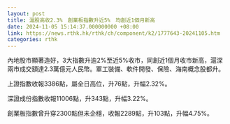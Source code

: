 ```yaml
---
layout: post
title: 滬股高收2.3%　創業板指數升近5%　均創近1個月新高
date: 2024-11-05 15:14:37.000000000 +08:00
link: https://news.rthk.hk/rthk/ch/component/k2/1777643-20241105.htm
categories: rthk
---
```


內地股市顯著造好，3大指數升逾2%至近5%收市，同創近1個月收市新高，滬深兩市成交額達2.3萬億元人民幣。軍工裝備、軟件開發、保險、海南概念股都升。

上證指數收報3386點，屬全日高位，升76點，升幅2.32%。

深證成份指數收報11006點，升343點，升幅3.22%。

創業板指數曾升穿2300點但未企穩，收報2289點，升103點，升幅4.75%。
